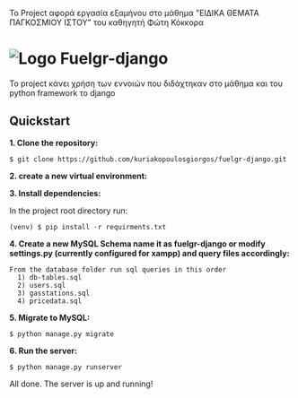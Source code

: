 Το Project αφορά εργασία εξαμήνου στο μάθημα "ΕΙΔΙΚΑ ΘΕΜΑΤΑ ΠΑΓΚΟΣΜΙΟΥ ΙΣΤΟΥ" του καθηγητή Φώτη Κόκκορα


# ![Logo](https://fuelgr.gr/web/img/app_logo/fuelGR-map.png) Fuelgr-django


Το project κάνει χρήση των εννοιών που διδάχτηκαν στο μάθημα και του python framework το django

## Quickstart

**1. Clone the repository:**

```
$ git clone https://github.com/kuriakopoulosgiorgos/fuelgr-django.git
```

**2. create a new virtual environment:**

**3. Install dependencies:**

In the project root directory run:

```
(venv) $ pip install -r requirments.txt
```

**4. Create a new MySQL Schema name it as fuelgr-django or modify settings.py (currently configured for xampp) and query files accordingly:**

```
From the database folder run sql queries in this order
  1) db-tables.sql
  2) users.sql
  3) gasstations.sql
  4) pricedata.sql
```

**5. Migrate to MySQL:**

```
$ python manage.py migrate
```

**6. Run the server:**

```
$ python manage.py runserver
```


All done. The server is up and running!
